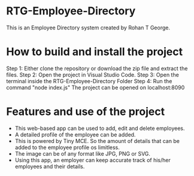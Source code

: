 # RTG-Employee-Directory
This is an Employee Directory system created by Rohan T George.

# How to build and install the project
Step 1: Either clone the repository or download the zip file and extract the files.
Step 2: Open the project in Visual Studio Code.
Step 3: Open the terminal inside the RTG-Employee-Directory Folder
Step 4: Run the command "node index.js"
The project can be opened on localhost:8090

# Features and use of the project
- This web-based app can be used to add, edit and delete employees.
- A detailed profile of the employee can be added.
- This is powered by Tiny MCE. So the amount of details that can be added to the employee profile os limitless.
- The image can be of any format like JPG, PNG or SVG.
- Using this app, an employer can keep accurate track of his/her employees and their details.
